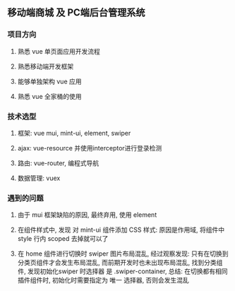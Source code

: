 ## 移动端商城 及 PC端后台管理系统

### 项目方向

 1. 熟悉 vue 单页面应用开发流程
 
 2. 熟悉移动端开发框架
 
 3. 能够单独架构 vue 应用
 
 4. 熟悉 vue 全家桶的使用
 
### 技术选型

 1. 框架: vue mui, mint-ui, element, swiper
 
 2. ajax: vue-resource 并使用interceptor进行登录检测
 
 3. 路由: vue-router, 编程式导航
 
 4. 数据管理: vuex

### 遇到的问题

1. 由于 mui 框架缺陷的原因, 最终弃用, 使用 element 

2. 在组件样式中, 发现 对 mint-ui 组件添加 CSS 样式: 原因是作用域, 将组件中 style 行内 scoped 去掉就可以了

3. 在 home 组件进行切换时 swiper 图片布局混乱, 经过观察发现: 只有在切换到 分类页组件才会发生布局混乱, 而前期开发时也未出现布局混乱, 找到分类组件,
发现初始化swiper 时选择器 是 .swiper-container, 总结: 在切换都有相同插件组件时, 初始化时需要指定为 唯一 选择器, 否则会发生混乱
